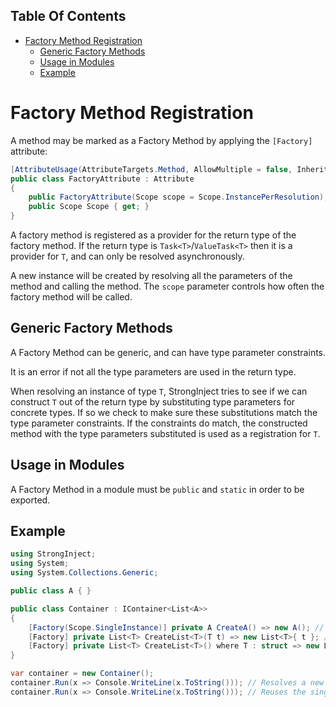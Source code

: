 <!-- START doctoc generated TOC please keep comment here to allow auto update -->
<!-- DON'T EDIT THIS SECTION, INSTEAD RE-RUN doctoc TO UPDATE -->
## Table Of Contents

- [Factory Method Registration](#factory-method-registration)
  - [Generic Factory Methods](#generic-factory-methods)
  - [Usage in Modules](#usage-in-modules)
  - [Example](#example)

<!-- END doctoc generated TOC please keep comment here to allow auto update -->

# Factory Method Registration

A method may be marked as a Factory Method by applying the `[Factory]` attribute:

```csharp
[AttributeUsage(AttributeTargets.Method, AllowMultiple = false, Inherited = false)]
public class FactoryAttribute : Attribute
{
    public FactoryAttribute(Scope scope = Scope.InstancePerResolution);
    public Scope Scope { get; }
}
```

A factory method is registered as a provider for the return type of the factory method. If the return type is `Task<T>`/`ValueTask<T>` then it is a provider for `T`, and can only be resolved asynchronously.

A new instance will be created by resolving all the parameters of the method and calling the method. The `scope` parameter controls how often the factory method will be called.

## Generic Factory Methods

A Factory Method can be generic, and can have type parameter constraints.

It is an error if not all the type parameters are used in the return type.

When resolving an instance of type `T`, StrongInject tries to see if we can construct `T` out of the return type by substituting type parameters for concrete types. If so we check to make sure these substitutions match the type parameter constraints. If the constraints do match, the constructed method with the type parameters substituted is used as a registration for `T`.

## Usage in Modules

A Factory Method in a module must be `public` and `static` in order to be exported.

## Example

```csharp
using StrongInject;
using System;
using System.Collections.Generic;

public class A { }

public class Container : IContainer<List<A>>
{
    [Factory(Scope.SingleInstance)] private A CreateA() => new A(); // Registration for A
    [Factory] private List<T> CreateList<T>(T t) => new List<T>{ t }; // Registration for List<A> by substituting T for A
    [Factory] private List<T> CreateList<T>() where T : struct => new List<T>{ new T() }; // Not a registration for List<A> because substituting T for A does not match the struct constraint
}

var container = new Container();
container.Run(x => Console.WriteLine(x.ToString())); // Resolves a new instance `A` by calling CreateA(), and calls CreateList<A>(A) with it as a parameter.
container.Run(x => Console.WriteLine(x.ToString())); // Reuses the single instance of `A`, and calls CreateList<A>(A) with it as a parameter.
```
